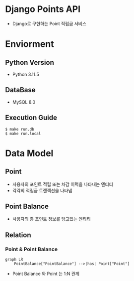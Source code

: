 # Django Points API

- Django로 구현하는 Point 적립금 서비스

# Enviorment

## Python Version

- Python 3.11.5

## DataBase

- MySQL 8.0

## Execution Guide

```shell
$ make run.db
$ make run.local
```

# Data Model

## Point

- 사용자의 포인트 적립 또는 차감 이력을 나타내는 엔티티
- 각각의 적립금 트랜잭션을 나타냄

## Point Balance

- 사용자의 총 포인트 정보를 담고있는 엔티티

## Relation

### Point & Point Balance

```mermaid
graph LR
    PointBalance["PointBalance"] -->|has| Point["Point"]
```

- Point Balance 와 Point 는 1:N 관계




